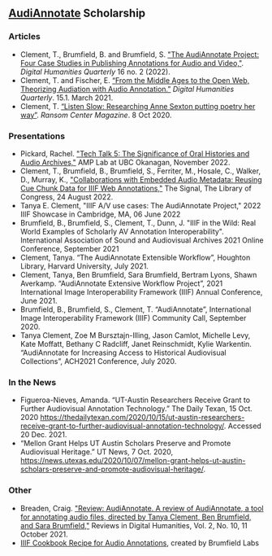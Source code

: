 
## [AudiAnnotate](https://hipstas.github.io/AudiAnnotate/) Scholarship

### Articles
* Clement, T., Brumfield, B. and Brumfield, S. ["The AudiAnnotate Project: Four Case Studies in Publishing Annotations for Audio and Video,"](http://www.digitalhumanities.org/dhq/vol/16/2/000586/000586.html). *Digital Humanities Quarterly* 16 no. 2 (2022).
* Clement, T. and Fischer, E. [“From the Middle Ages to the Open Web, Theorizing Audiation with Audio Annotation.”](http://www.digitalhumanities.org/dhq/vol/15/1/000512/000512.html) *Digital Humanities Quarterly*. 15.1. March 2021. 
* Clement, T. [“Listen Slow: Researching Anne Sexton putting poetry her way”](https://sites.utexas.edu/ransomcentermagazine/2020/10/08/listen-slow-researching-anne-sexton-putting-poetry-her-way/). *Ransom Center Magazine*. 8 Oct 2020.

### Presentations
* Pickard, Rachel. ["Tech Talk 5: The Significance of Oral Histories and Audio Archives,"](https://www.eventbrite.com/e/tech-talk-5-the-significance-of-oral-histories-and-audio-archives-tickets-474281267037?aff=erelexpmlt) AMP Lab at UBC Okanagan, November 2022.
* Clement, T., Brumfield, B., Brumfield, S., Ferriter, M., Hosale, C., Walker, D., Murray, K., ["Collaborations with Embedded Audio Metadata: Reusing Cue Chunk Data for IIIF Web Annotations,"](https://blogs.loc.gov/thesignal/2022/08/collaborations-with-embedded-audio-metadata-reusing-cue-chunk-data-for-iiif-web-annotations/) The Signal, The Library of Congress, 24 August 2022.  
* Tanya E. Clement, "IIIF A/V use cases: The AudiAnnotate Project," 2022 IIIF Showcase in Cambridge, MA, 06 June 2022
* Brumfield, B., Brumfield, S., Clement, T., Dunn, J. "IIIF in the Wild: Real World Examples of Scholarly AV Annotation Interoperability". International Association of Sound and Audiovisual Archives 2021 Online Conference, September 2021 
* Clement, Tanya. “The AudiAnnotate Extensible Workflow”, Houghton Library, Harvard University, July 2021. 
* Clement, Tanya, Ben Brumfield, Sara Brumfield, Bertram Lyons, Shawn Averkamp. “AudiAnnotate Extensive Workflow Project”, 2021 International Image Interoperability Framework (IIIF) Annual Conference, June 2021.
* Brumfield, B., Brumfield, S., Clement, T. “AudiAnnotate”, International Image Interoperability Framework (IIIF) Community Call, September 2020.
* Tanya Clement, Zoe M Bursztajn-Illing, Jason Camlot, Michelle Levy, Kate Moffatt, Bethany C Radcliff, Janet Reinschmidt, Kylie Warkentin. “AudiAnnotate for Increasing Access to Historical Audiovisual Collections”, ACH2021 Conference, July 2020. 

### In the News
* Figueroa-Nieves, Amanda. “UT-Austin Researchers Receive Grant to Further Audiovisual Annotation Technology.” The Daily Texan, 15 Oct. 2020 https://thedailytexan.com/2020/10/15/ut-austin-researchers-receive-grant-to-further-audiovisual-annotation-technology/. Accessed 20 Dec. 2021.
* “Mellon Grant Helps UT Austin Scholars Preserve and Promote Audiovisual Heritage.” UT News, 7 Oct. 2020, https://news.utexas.edu/2020/10/07/mellon-grant-helps-ut-austin-scholars-preserve-and-promote-audiovisual-heritage/.


### Other
* Breaden, Craig. ["Review: AudiAnnotate. A review of AudiAnnotate, a tool for annotating audio files, directed by Tanya Clement, Ben Brumfield, and Sara Brumfield,"](https://reviewsindh.pubpub.org/pub/audiannotate/release/3) Reviews in Digital Humanities, Vol. 2, No. 10, 11 October 2021.
* [IIIF Cookbook Recipe for Audio Annotations](https://preview.iiif.io/cookbook/Recipe_103_brumfieldlabs/recipe/0103-poetry-reading-annotations/), created by Brumfield Labs



